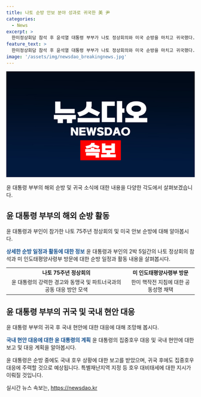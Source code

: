 ```yaml
---
title: 나토 순방 안보 분야 성과로 귀국한 美 尹
categories:
  - News
excerpt: >
  한미정상회담 참석 후 윤석열 대통령 부부가 나토 정상회의와 미국 순방을 마치고 귀국했다. 이에 대한 의미있는 성과와 동반자들의 환영 사진 등을 담은 기사를 준비 중입니다.
feature_text: >
  한미정상회담 참석 후 윤석열 대통령 부부가 나토 정상회의와 미국 순방을 마치고 귀국했다. 이에 대한 의미있는 성과와 동반자들의 환영 사진 등을 담은 기사를 준비 중입니다.
image: '/assets/img/newsdao_breakingnews.jpg'
---
```


<p><img src="/assets/img/newsdao_breakingnews.jpg" alt="ranknews 속보" /></p>

<p>윤 대통령 부부의 해외 순방 및 귀국 소식에 대한 내용을 다양한 각도에서 살펴보겠습니다.</p>

<h2 data-ke-size="size26">윤 대통령 부부의 해외 순방 활동</h2>

<p>윤 대통령과 부인이 참가한 나토 75주년 정상회의 및 미국 안보 순방에 대해 알아봅시다.</p>

<p><b><span style="color: #1a5490;">상세한 순방 일정과 활동에 대한 정보</span></b>
윤 대통령과 부인의 2박 5일간의 나토 정상회의 참석과 미 인도태평양사령부 방문에 대한 순방 일정과 활동 내용을 살펴봅시다.</p>

<table>
  <tr>
    <td style="text-align: center; height: 17px;"><b>나토 75주년 정상회의</b></td>
    <td style="text-align: center; height: 17px;"><b>미 인도태평양사령부 방문</b></td>
  </tr>
  <tr>
    <td style="text-align: center; height: 17px;">윤 대통령의 강력한 경고와 동맹국 및 파트너국과의 공동 대응 방안 모색</td>
    <td style="text-align: center; height: 17px;">한미 핵작전 지침에 대한 공동성명 채택</td>
  </tr>
</table>

<h2 data-ke-size="size26">윤 대통령 부부의 귀국 및 국내 현안 대응</h2>

<p>윤 대통령 부부의 귀국 후 국내 현안에 대한 대응에 대해 조망해 봅시다.</p>

<p><b><span style="color: #1a5490;">국내 현안 대응에 대한 윤 대통령의 계획</span></b>
윤 대통령의 집중호우 대응 및 국내 현안에 대한 보고 및 대응 계획을 알아봅시다.</p>

<p data-ke-size="size16">윤 대통령은 순방 중에도 국내 호우 상황에 대한 보고를 받았으며, 귀국 후에도 집중호우 대응에 주력할 것으로 예상됩니다. 특별재난지역 지정 등 호우 대비태세에 대한 지시가 이뤄질 것입니다.</p>
실시간 뉴스 속보는, <a href="https://newsdao.kr" rel="dofollow">https://newsdao.kr</a>



